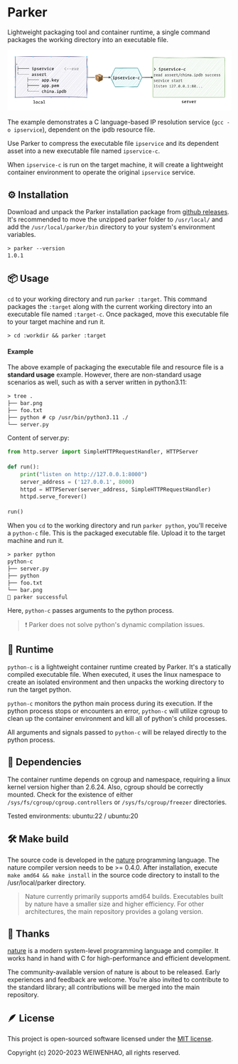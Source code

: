 # Parker

Lightweight packaging tool and container runtime, a single command packages the working directory into an executable file.

![](https://raw.githubusercontent.com/weiwenhao/pictures/main/blogs20230922113619.png)


The example demonstrates a C language-based IP resolution service (`gcc -o ipservice`), dependent on the ipdb resource file.

Use Parker to compress the executable file `ipservice` and its dependent asset into a new executable file named `ipservice-c`.

When `ipservice-c` is run on the target machine, it will create a lightweight container environment to operate the original `ipservice` service.

## ⚙️ Installation

Download and unpack the Parker installation package from [github releases](https://github.com/weiwenhao/parker/releases). It's recommended to move the unzipped parker folder to `/usr/local/` and add the `/usr/local/parker/bin` directory to your system's environment variables.

```
> parker --version
1.0.1
```

## 📦 Usage

`cd` to your working directory and run `parker :target`. This command packages the `:target` along with the current working directory into an executable file named `:target-c`. Once packaged, move this executable file to your target machine and run it.

```
> cd :workdir && parker :target
```

#### Example

The above example of packaging the executable file and resource file is a **standard usage** example. However, there are non-standard usage scenarios as well, such as with a server written in python3.11:

```
> tree .
├── bar.png
├── foo.txt
├── python # cp /usr/bin/python3.11 ./
└── server.py
```

Content of server.py:

```python
from http.server import SimpleHTTPRequestHandler, HTTPServer

def run():
    print("listen on http://127.0.0.1:8000")
    server_address = ('127.0.0.1', 8000)
    httpd = HTTPServer(server_address, SimpleHTTPRequestHandler)
    httpd.serve_forever()

run()
```

When you `cd` to the working directory and run `parker python`, you'll receive a `python-c` file. This is the packaged executable file. Upload it to the target machine and run it.

```
> parker python
python-c
├── server.py
├── python
├── foo.txt
└── bar.png
🍻 parker successful
```

Here, `python-c` passes arguments to the python process.

> ❗️ Parker does not solve python's dynamic compilation issues.

## 🚢 Runtime

`python-c` is a lightweight container runtime created by Parker. It's a statically compiled executable file. When executed, it uses the linux namespace to create an isolated environment and then unpacks the working directory to run the target python.

`python-c` monitors the python main process during its execution. If the python process stops or encounters an error, `python-c` will utilize cgroup to clean up the container environment and kill all of python's child processes.

All arguments and signals passed to `python-c` will be relayed directly to the python process.

## 🐧 Dependencies

The container runtime depends on cgroup and namespace, requiring a linux kernel version higher than 2.6.24. Also, cgroup should be correctly mounted. Check for the existence of either `/sys/fs/cgroup/cgroup.controllers` or `/sys/fs/cgroup/freezer` directories.

Tested environments: ubuntu:22 / ubuntu:20

## 🛠️ Make build

The source code is developed in the [nature](https://github.com/nature-lang/nature) programming language. The nature compiler version needs to be >= 0.4.0. After installation, execute `make amd64 && make install` in the source code directory to install to the /usr/local/parker directory.

> Nature currently primarily supports amd64 builds. Executables built by nature have a smaller size and higher efficiency. For other architectures, the main repository provides a golang version.

## 🎉 Thanks

[nature](https://github.com/nature-lang/nature) is a modern system-level programming language and compiler. It works hand in hand with C for high-performance and efficient development.

The community-available version of nature is about to be released. Early experiences and feedback are welcome. You're also invited to contribute to the standard library; all contributions will be merged into the main repository.

## 🪶 License

This project is open-sourced software licensed under the [MIT license](https://opensource.org/licenses/MIT).

Copyright (c) 2020-2023 WEIWENHAO, all rights reserved.
